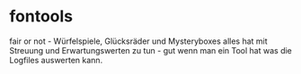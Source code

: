 # fontools
fair or not - Würfelspiele, Glücksräder und Mysteryboxes alles hat mit Streuung und Erwartungswerten zu tun - gut wenn man ein Tool hat was die Logfiles auswerten kann.
